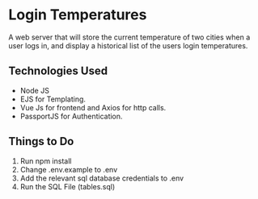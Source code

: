 # Login Temperatures
A web server that will store the current temperature of two cities when a user logs in, and display a historical list of the users login temperatures.

## Technologies Used
* Node JS 
* EJS for Templating.
* Vue Js for frontend and Axios for http calls.
* PassportJS for Authentication.

## Things to Do
1. Run npm install
2. Change .env.example to .env
3. Add the relevant sql database credentials to .env
4. Run the SQL File (tables.sql)
